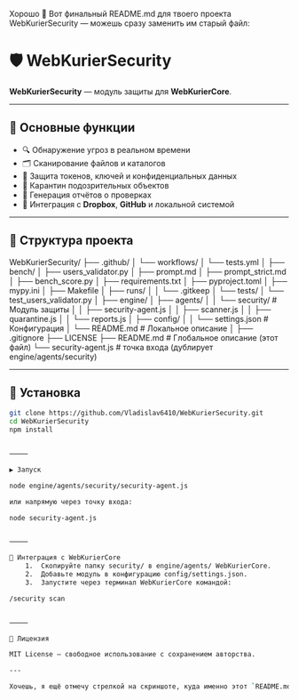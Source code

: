 Хорошо 🚀
Вот финальный README.md для твоего проекта WebKurierSecurity — можешь сразу заменить им старый файл:

# 🛡 WebKurierSecurity

**WebKurierSecurity** — модуль защиты для **WebKurierCore**.  

---

## 📌 Основные функции
- 🔍 Обнаружение угроз в реальном времени  
- 🗂 Сканирование файлов и каталогов  
- 🔑 Защита токенов, ключей и конфиденциальных данных  
- 🛑 Карантин подозрительных объектов  
- 📄 Генерация отчётов о проверках  
- 🔐 Интеграция с **Dropbox**, **GitHub** и локальной системой  

---

## 📂 Структура проекта

WebKurierSecurity/
├── .github/
│   └── workflows/
│       └── tests.yml
│
├── bench/
│   ├── users_validator.py
│   ├── prompt.md
│   ├── prompt_strict.md
│   ├── bench_score.py
│   ├── requirements.txt
│   ├── pyproject.toml
│   ├── mypy.ini
│   ├── Makefile
│   ├── runs/
│   │   └── .gitkeep
│   └── tests/
│       └── test_users_validator.py
│
├── engine/
│   ├── agents/
│   │   └── security/        # Модуль защиты
│   │       ├── security-agent.js
│   │       ├── scanner.js
│   │       ├── quarantine.js
│   │       └── reports.js
│   ├── config/
│   │   └── settings.json    # Конфигурация
│   └── README.md            # Локальное описание
│
├── .gitignore
├── LICENSE
├── README.md                # Глобальное описание (этот файл)
└── security-agent.js        # точка входа (дублирует engine/agents/security)

---

## 🚀 Установка

```bash
git clone https://github.com/Vladislav6410/WebKurierSecurity.git
cd WebKurierSecurity
npm install


⸻

▶ Запуск

node engine/agents/security/security-agent.js

или напрямую через точку входа:

node security-agent.js


⸻

🧩 Интеграция с WebKurierCore
	1.	Скопируйте папку security/ в engine/agents/ WebKurierCore.
	2.	Добавьте модуль в конфигурацию config/settings.json.
	3.	Запустите через терминал WebKurierCore командой:

/security scan


⸻

📜 Лицензия

MIT License — свободное использование с сохранением авторства.

---

Хочешь, я ещё отмечу стрелкой на скриншоте, куда именно этот `README.md` нужно вставить в GitHub (в корне проекта)?
